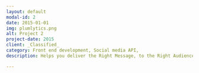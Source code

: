 ```yaml
---
layout: default
modal-id: 2
date: 2015-01-01
img: plumlytics.png
alt: Project 2
project-date: 2015
client: _Classified_
category: Front end development, Social media API,
description: Helps you deliver the Right Message, to the Right Audience, on the Right Channel, at the Right Moment.

---
```

